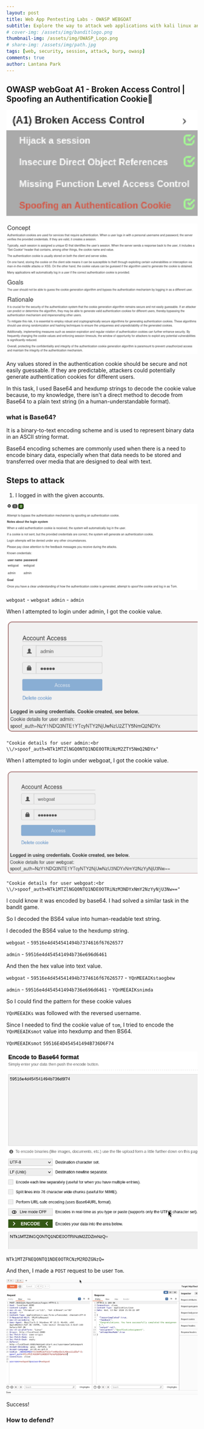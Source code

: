 ```yaml
---
layout: post
title: Web App Pentesting Labs - OWASP WEBGOAT
subtitle: Explore the way to attack web applications with kali linux and OWASP - Spoofing an Authentication Cookie
# cover-img: /assets/img/banditlogo.png
thumbnail-img: /assets/img/OWASP_Logo.png
# share-img: /assets/img/path.jpg
tags: [web, security, session, attack, burp, owasp]
comments: true
author: Lantana Park
---
```


## OWASP webGoat A1 - Broken Access Control | Spoofing an Authentification Cookie🍪

![index](/assets/img/spoofing/Screenshot%202024-03-13%20at%2016.00.53.png)

![information](/assets/img/spoofing/Screenshot%202024-03-13%20at%2018.31.13.png)

Any values stored in the authentication cookie should be secure and not easily guessable. If they are predictable, attackers could potentially generate authentication cookies for different users.

In this task, I used Base64 and hexdump strings to decode the cookie value because, to my knowledge, there isn't a direct method to decode from Base64 to a plain text string (in a human-understandable format).

### what is Base64?

It is a binary-to-text encoding scheme and is used to represent binary data in an ASCII string format.

Base64 encoding schemes are commonly used when there is a need to encode binary data, especially when that data needs to be stored and transferred over media that are designed to deal with text.

## Steps to attack

1. I logged in with the given accounts.

![users](/assets/img/spoofing/Screenshot%202024-03-14%20at%2018.34.50.png)

`webgoat` - `webgoat`
`admin` - `admin`

When I attempted to login under admin, I got the cookie value.

![admin](/assets/img/spoofing/Screenshot%202024-03-14%20at%2018.35.14.png)

```
"Cookie details for user admin:<br \\/>spoof_auth=NTk1MTZlNGQ0NTQ1NDE0OTRiNzM2ZTY5NmQ2NDYx"
```

When I attempted to login under webgoat, I got the cookie value.

![webgoat](/assets/img/spoofing/Screenshot%202024-03-14%20at%2018.35.37.png)

```
"Cookie details for user webgoat:<br \\/>spoof_auth=NTk1MTZlNGQ0NTQ1NDE0OTRiNzM3NDYxNmY2NzYyNjU3Nw=="
```

I could know it was encoded by base64. I had solved a similar task in the bandit game.

So I decoded the BS64 value into human-readable text string.

I decoded the BS64 value to the hexdump string.

`webgoat` - `59516e4d454541494b7374616f67626577`

`admin` - `59516e4d454541494b736e696d6461`

And then the hex value into text value.

`webgoat` - `59516e4d454541494b7374616f67626577` - `YQnMEEAIKstaogbew`

`admin` - `59516e4d454541494b736e696d6461` - `YQnMEEAIKsnimda`

So I could find the pattern for these cookie values

`YQnMEEAIKs` was followed with the reversed username.

Since I needed to find the cookie value of `tom`, I tried to encode the `YQnMEEAIKsmot` value into hexdump and then BS64.

`YQnMEEAIKsmot`
`59516E4D454541494B736D6F74`

![encode](/assets/img/spoofing/Screenshot%202024-03-13%20at%2016.02.19.png)

`NTk1MTZFNEQ0NTQ1NDE0OTRCNzM2RDZGNzQ=`

And then, I made a `POST` request to be user `Tom`.

![tom](/assets/img/spoofing/Screenshot%202024-03-13%20at%2016.00.33.png)

Success!

### How to defend?
